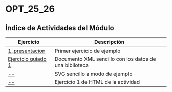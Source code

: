 # OPT_25_26

## Índice de Actividades del Módulo

| Ejercicio                                              | Descripción                                            |
|--------------------------------------------------------|--------------------------------------------------------|
| [1_presentacion](/UD_1_1/1_presentacion.py)            | Primer ejercicio de ejemplo                            |
| [Ejercicio guiado 1](/UD_1_1/Ejercicio_guiado_1.1.py) | Documento XML sencillo con los datos de una biblioteca |
| [--](/)                                                | SVG sencillo a modo de ejemplo                         |
| [--](/)                                                | Ejercicio 1 de HTML de la actividad                    |
